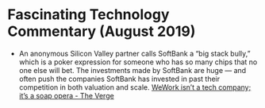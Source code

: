 # Fascinating Technology Commentary (August 2019)

* An anonymous Silicon Valley partner calls SoftBank a “big stack bully,” which is a poker expression for someone who has so many chips that no one else will bet. The investments made by SoftBank are huge — and often push the companies SoftBank has invested in past their competition in both valuation and scale. [WeWork isn’t a tech company; it’s a soap opera - The Verge](https://www.theverge.com/2019/8/15/20806366/we-company-wework-ipo-adam-neumann)